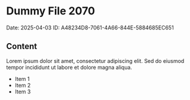 # Dummy File 2070

Date: 2025-04-03
ID: A48234D8-7061-4A66-844E-5884685EC651

## Content

Lorem ipsum dolor sit amet, consectetur adipiscing elit.
Sed do eiusmod tempor incididunt ut labore et dolore magna aliqua.

* Item 1
* Item 2
* Item 3

